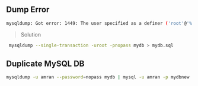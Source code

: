 ## Dump Error 
```sh
mysqldump: Got error: 1449: The user specified as a definer ('root'@'%') does not exist when using LOCK TABLES
```
> Solution
```sh
 mysqldump --single-transaction -uroot -pnopass mydb > mydb.sql
 ```

## Duplicate MySQL DB
```sh
mysqldump -u amran --password=nopass mydb | mysql -u amran -p mydbnew
```

